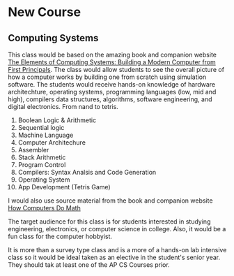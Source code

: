 # New Course
## Computing Systems

This class would be based on the amazing book and companion website [The Elements of Computing Systems: Building a Modern Computer from First Principals](https://www.nand2tetris.org/). The class would allow students to see the overall picture of how a computer works by building one from scratch using simulation software. The students would receive hands-on knowledge of hardware architechture, operating systems, programming languages (low, mid and high), compilers data structures, algorithms, software engineering, and digital electronics. From nand to tetris.

1. Boolean Logic & Arithmetic 
2. Sequential logic
3. Machine Language
4. Computer Architechure
5. Assembler
6. Stack Arithmetic
7. Program Control
8. Compilers: Syntax Analsis and Code Generation
9. Operating System
10. App Development (Tetris Game)

I would also use source material from the book and companion website [How Computers Do Math](https://www.clivemaxfield.com/diycalculator/)

The target audience for this class is for students interested in studying engineering, electronics, or computer science in college. Also, it would be a fun class for the computer hobbyist.

It is more than a survey type class and is a more of a hands-on lab intensive class so it would be ideal taken as an elective in the student's senior year. They should tak at least one of the AP CS Courses prior.
